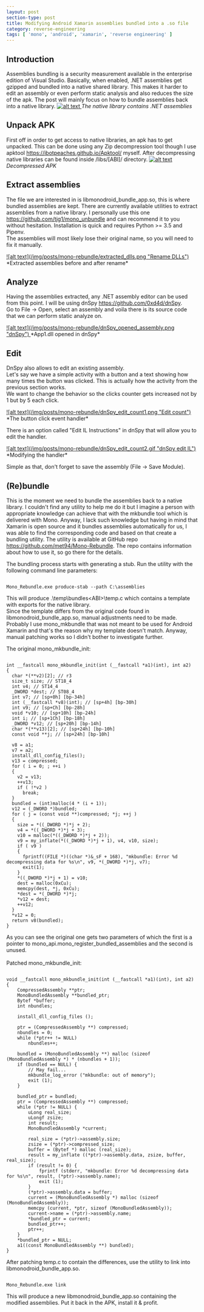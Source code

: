 ```yaml
---
layout: post
section-type: post
title: Modifying Android Xamarin assemblies bundled into a .so file
category: reverse-engineering
tags: [ 'mono', 'android', 'xamarin', 'reverse engineering' ]
---
```


## Introduction

Assemblies bundling is a security measurement available in the enterprise edition of Visual Studio.
Basically, when enabled, .NET assemblies get gzipped and bundled into a native shared library.
This makes it harder to edit an assembly or even perform static analysis and also reduces the size of the apk.
The post will mainly focus on how to bundle assemblies back into a native library.
<a href="/img/posts/mono-rebundle/bundling_example1.png" data-lightbox="img1">
	![alt text](/img/posts/mono-rebundle/bundling_example1.png "Mono bundle")
</a>
*The native library contains .NET assemblies*

## Unpack APK

First off in order to get access to native libraries, an apk has to get unpacked.
This can be done using any Zip decompression tool though I use apktool <https://ibotpeaches.github.io/Apktool/> myself.
After decompressing native libraries can be found inside /libs/[ABI]/ directory.
<a href="/img/posts/mono-rebundle/apk_unzipped_libs.png" data-lightbox="img1">
	![alt text](/img/posts/mono-rebundle/apk_unzipped_libs.png "Unzipped APK")
</a>
*Decompressed APK*

## Extract assemblies

The file we are interested in is libmonodroid_bundle_app.so, this is where bundled assemblies are kept.
There are currently available utilities to extract assemblies from a native library. 
I personally use this one <https://github.com/tjg1/mono_unbundle> and can recommend it to you without hesitation.
Installation is quick and requires Python >= 3.5 and Pipenv.<br/>
The assemblies will most likely lose their original name, so you will need to fix it manually.

<a href="/img/posts/mono-rebundle/extracted_dlls.png" data-lightbox="img1">
	![alt text](/img/posts/mono-rebundle/extracted_dlls.png "Rename DLLs")
</a>
*Extracted assemblies before and after rename*

## Analyze

Having the assemblies extracted, any .NET assembly editor can be used from this point. I will be using dnSpy <https://github.com/0xd4d/dnSpy>.<br/>
Go to File -> Open, select an assembly and voila there is its source code that we can perform static analyze on.
 
<a href="/img/posts/mono-rebundle/dnSpy_opened_assembly.png" data-lightbox="img1">
	![alt text](/img/posts/mono-rebundle/dnSpy_opened_assembly.png "dnSpy")
</a>
*App1.dll opened in dnSpy*

## Edit

DnSpy also allows to edit an existing assembly.<br/>
Let's say we have a simple activity with a button and a text showing how many times the button was clicked.
This is actually how the activity from the previous section works. <br/>
We want to change the behavior so the clicks counter gets increased not by 1 but by 5 each click.

<a href="/img/posts/mono-rebundle/dnSpy_edit_count1.png" data-lightbox="img1">
	![alt text](/img/posts/mono-rebundle/dnSpy_edit_count1.png "Edit count")
</a>
*The button click event handler*

There is an option called "Edit IL Instructions" in dnSpy that will allow you to edit the handler.

<a href="/img/posts/mono-rebundle/dnSpy_edit_count2.gif" data-lightbox="img1">
	![alt text](/img/posts/mono-rebundle/dnSpy_edit_count2.gif "dnSpy edit IL")
</a>
*Modifying the handler*

Simple as that, don't forget to save the assembly (File -> Save Module).

## (Re)bundle
This is the moment we need to bundle the assemblies back to a native library.
I couldn't find any utility to help me do it but I imagine a person with appropriate knowledge can achieve that with the mkbundle tool which is delivered with Mono.
Anyway, I lack such knowledge but having in mind that Xamarin is open source and it bundles assemblies automatically for us, I was able to find the corresponding code and based on that create a bundling utility.
The utility is available at GitHub repo <https://github.com/met94/Mono-Rebundle>. The repo contains information about how to use it, so go there for the details.

The bundling process starts with generating a stub. Run the utility with the following command line parameters:
<pre><code data-trim>
Mono_Rebundle.exe produce-stab --path C:\assemblies
</code></pre>
This will produce .\temp\bundles\<ABI>\temp.c which contains a template with exports for the native library. <br/>
Since the template differs from the original code found in libmonodroid_bundle_app.so, manual adjustments need to be made.<br/>
Probably I use mono_mkbundle that was not meant to be used for Android Xamarin and that's the reason why my template doesn't match. Anyway, manual patching works so I didn't bother to investigate further.

The original mono_mkbundle_init:
<pre><code data-trim class="c">
int __fastcall mono_mkbundle_init(int (__fastcall *a1)(int), int a2)
{
  char *(**v2)[2]; // r3
  size_t size; // ST18_4
  int v4; // ST14_4
  _DWORD *dest; // ST08_4
  int v7; // [sp+0h] [bp-34h]
  int (__fastcall *v8)(int); // [sp+4h] [bp-30h]
  int v9; // [sp+Ch] [bp-28h]
  void *v10; // [sp+10h] [bp-24h]
  int i; // [sp+1Ch] [bp-18h]
  _DWORD *v12; // [sp+20h] [bp-14h]
  char *(**v13)[2]; // [sp+24h] [bp-10h]
  const void **j; // [sp+24h] [bp-10h]

  v8 = a1;
  v7 = a2;
  install_dll_config_files();
  v13 = compressed;
  for ( i = 0; ; ++i )
  {
    v2 = v13;
    ++v13;
    if ( !*v2 )
      break;
  }
  bundled = (int)malloc(4 * (i + 1));
  v12 = (_DWORD *)bundled;
  for ( j = (const void **)compressed; *j; ++j )
  {
    size = *((_DWORD *)*j + 2);
    v4 = *((_DWORD *)*j + 3);
    v10 = malloc(*((_DWORD *)*j + 2));
    v9 = my_inflate(*((_DWORD *)*j + 1), v4, v10, size);
    if ( v9 )
    {
      fprintf((FILE *)((char *)&_sF + 168), "mkbundle: Error %d decompressing data for %s\n", v9, *(_DWORD *)*j, v7);
      exit(1);
    }
    *((_DWORD *)*j + 1) = v10;
    dest = malloc(0xCu);
    memcpy(dest, *j, 0xCu);
    *dest = *(_DWORD *)*j;
    *v12 = dest;
    ++v12;
  }
  *v12 = 0;
  return v8(bundled);
}
</code></pre>
As you can see the original one gets two parameters of which the first is a pointer to mono_api.mono_register_bundled_assemblies and the second is unused.<br/><br/>
Patched mono_mkbundle_init:
<pre><code data-trim class="c">
void __fastcall mono_mkbundle_init(int (__fastcall *a1)(int), int a2)
{
	CompressedAssembly **ptr;
	MonoBundledAssembly **bundled_ptr;
	Bytef *buffer;
	int nbundles;

	install_dll_config_files ();

	ptr = (CompressedAssembly **) compressed;
	nbundles = 0;
	while (*ptr++ != NULL)
		nbundles++;

	bundled = (MonoBundledAssembly **) malloc (sizeof (MonoBundledAssembly *) * (nbundles + 1));
	if (bundled == NULL) {
		// May fail...
		mkbundle_log_error ("mkbundle: out of memory");
		exit (1);
	}

	bundled_ptr = bundled;
	ptr = (CompressedAssembly **) compressed;
	while (*ptr != NULL) {
		uLong real_size;
		uLongf zsize;
		int result;
		MonoBundledAssembly *current;

		real_size = (*ptr)->assembly.size;
		zsize = (*ptr)->compressed_size;
		buffer = (Bytef *) malloc (real_size);
		result = my_inflate ((*ptr)->assembly.data, zsize, buffer, real_size);
		if (result != 0) {
			fprintf (stderr, "mkbundle: Error %d decompressing data for %s\n", result, (*ptr)->assembly.name);
			exit (1);
		}
		(*ptr)->assembly.data = buffer;
		current = (MonoBundledAssembly *) malloc (sizeof (MonoBundledAssembly));
		memcpy (current, *ptr, sizeof (MonoBundledAssembly));
		current->name = (*ptr)->assembly.name;
		*bundled_ptr = current;
		bundled_ptr++;
		ptr++;
	}
	*bundled_ptr = NULL;
	a1((const MonoBundledAssembly **) bundled);
}
</code></pre>
After patching temp.c to contain the differences, use the utility to link into libmonodroid_bundle_app.so.
<pre><code data-trim>
Mono_Rebundle.exe link
</code></pre>
This will produce a new libmonodroid_bundle_app.so containing the modified assemblies. Put it back in the APK, install it & profit.